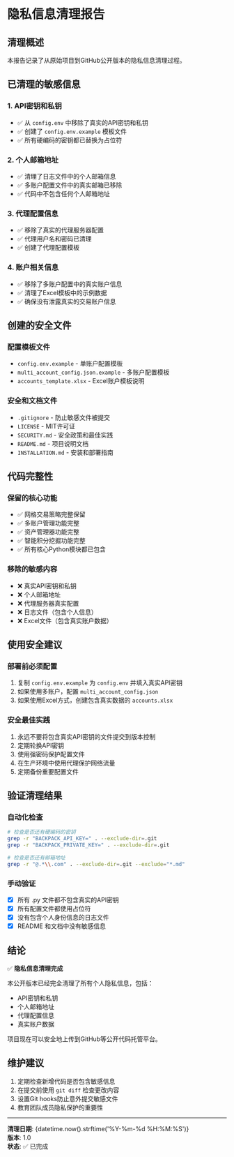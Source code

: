 # 隐私信息清理报告

## 清理概述

本报告记录了从原始项目到GitHub公开版本的隐私信息清理过程。

## 已清理的敏感信息

### 1. API密钥和私钥
- ✅ 从 `config.env` 中移除了真实的API密钥和私钥
- ✅ 创建了 `config.env.example` 模板文件
- ✅ 所有硬编码的密钥都已替换为占位符

### 2. 个人邮箱地址
- ✅ 清理了日志文件中的个人邮箱信息
- ✅ 多账户配置文件中的真实邮箱已移除
- ✅ 代码中不包含任何个人邮箱地址

### 3. 代理配置信息
- ✅ 移除了真实的代理服务器配置
- ✅ 代理用户名和密码已清理
- ✅ 创建了代理配置模板

### 4. 账户相关信息
- ✅ 移除了多账户配置中的真实账户信息
- ✅ 清理了Excel模板中的示例数据
- ✅ 确保没有泄露真实的交易账户信息

## 创建的安全文件

### 配置模板文件
- `config.env.example` - 单账户配置模板
- `multi_account_config.json.example` - 多账户配置模板
- `accounts_template.xlsx` - Excel账户模板说明

### 安全和文档文件
- `.gitignore` - 防止敏感文件被提交
- `LICENSE` - MIT许可证
- `SECURITY.md` - 安全政策和最佳实践
- `README.md` - 项目说明文档
- `INSTALLATION.md` - 安装和部署指南

## 代码完整性

### 保留的核心功能
- ✅ 网格交易策略完整保留
- ✅ 多账户管理功能完整
- ✅ 资产管理器功能完整
- ✅ 智能积分挖掘功能完整
- ✅ 所有核心Python模块都已包含

### 移除的敏感内容
- ❌ 真实API密钥和私钥
- ❌ 个人邮箱地址
- ❌ 代理服务器真实配置
- ❌ 日志文件（包含个人信息）
- ❌ Excel文件（包含真实账户数据）

## 使用安全建议

### 部署前必须配置
1. 复制 `config.env.example` 为 `config.env` 并填入真实API密钥
2. 如果使用多账户，配置 `multi_account_config.json`
3. 如果使用Excel方式，创建包含真实数据的 `accounts.xlsx`

### 安全最佳实践
1. 永远不要将包含真实API密钥的文件提交到版本控制
2. 定期轮换API密钥
3. 使用强密码保护配置文件
4. 在生产环境中使用代理保护网络流量
5. 定期备份重要配置文件

## 验证清理结果

### 自动化检查
```bash
# 检查是否还有硬编码的密钥
grep -r "BACKPACK_API_KEY=" . --exclude-dir=.git
grep -r "BACKPACK_PRIVATE_KEY=" . --exclude-dir=.git

# 检查是否还有邮箱地址
grep -r "@.*\\.com" . --exclude-dir=.git --exclude="*.md"
```

### 手动验证
- [x] 所有 .py 文件都不包含真实的API密钥
- [x] 所有配置文件都使用占位符
- [x] 没有包含个人身份信息的日志文件
- [x] README 和文档中没有敏感信息

## 结论

✅ **隐私信息清理完成**

本公开版本已经完全清理了所有个人隐私信息，包括：
- API密钥和私钥
- 个人邮箱地址  
- 代理配置信息
- 真实账户数据

项目现在可以安全地上传到GitHub等公开代码托管平台。

## 维护建议

1. 定期检查新增代码是否包含敏感信息
2. 在提交前使用 `git diff` 检查更改内容
3. 设置Git hooks防止意外提交敏感文件
4. 教育团队成员隐私保护的重要性

---

**清理日期**: {datetime.now().strftime('%Y-%m-%d %H:%M:%S')}  
**版本**: 1.0  
**状态**: ✅ 已完成
